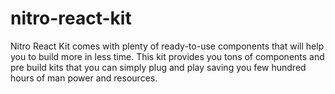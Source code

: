 # nitro-react-kit
Nitro React Kit comes with plenty of ready-to-use components that will help you to build more in less time. This kit provides you tons of components and pre build kits that you can simply plug and play saving you few hundred hours of man power and resources.

